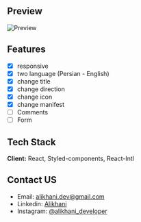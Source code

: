 ## Preview

![Preview](https://user-images.githubusercontent.com/87765316/151678057-477f4b12-0791-482d-883e-1877a2042ecd.gif)

## Features

- [x] responsive
- [x] two language (Persian - English)
- [x] change title
- [x] change direction
- [x] change icon
- [x] change manifest
- [ ] Comments
- [ ] Form

## Tech Stack

**Client:** React, Styled-components, React-Intl

## Contact US

- Email: [alikhani.dev@gmail.com](mailto:alikhani.dev@gmail.com)
- Linkedin: [Alikhani](www.linkedin.com/in/amir-hossein-agha-alikhani-060a88217)
- Instagram: [@alikhani_developer](https://www.instagram.com/alikhani_developer/)
